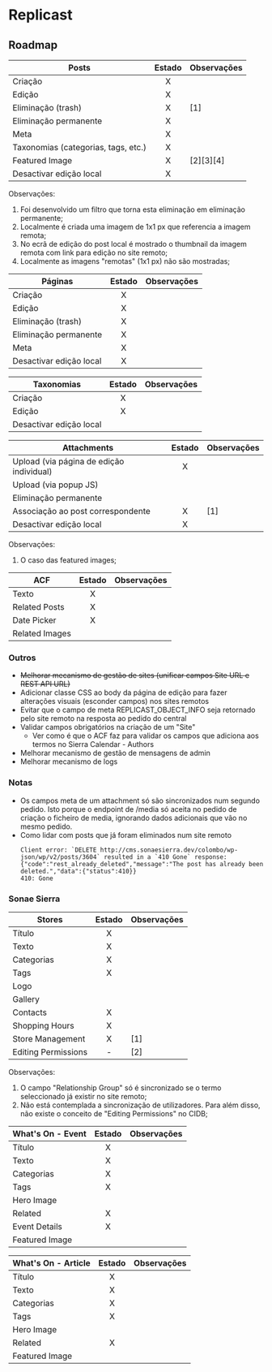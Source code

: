 # Replicast

## Roadmap

| Posts                               | Estado | Observações |
|-------------------------------------|:------:|-------------|
| Criação                             |    X   |             |
| Edição                              |    X   |             |
| Eliminação (trash)                  |    X   | [1]         |
| Eliminação permanente               |    X   |             |
| Meta                                |    X   |             |
| Taxonomias (categorias, tags, etc.) |    X   |             |
| Featured Image                      |    X   | [2][3][4]   |
| Desactivar edição local             |    X   |             |

Observações:  
1. Foi desenvolvido um filtro que torna esta eliminação em eliminação permanente;  
2. Localmente é criada uma imagem de 1x1 px que referencia a imagem remota;  
3. No ecrã de edição do post local é mostrado o thumbnail da imagem remota com link para edição no site remoto;  
4. Localmente as imagens "remotas" (1x1 px) não são mostradas;  


| Páginas                 | Estado | Observações |
|-------------------------|:------:|-------------|
| Criação                 |    X   |             |
| Edição                  |    X   |             |
| Eliminação (trash)      |    X   |             |
| Eliminação permanente   |    X   |             |
| Meta                    |    X   |             |
| Desactivar edição local |    X   |             |


| Taxonomias              | Estado | Observações |
|-------------------------|:------:|-------------|
| Criação                 |    X   |             |
| Edição                  |    X   |             |
| Desactivar edição local |        |             |


| Attachments                              | Estado | Observações |
|------------------------------------------|:------:|-------------|
| Upload (via página de edição individual) |    X   |             |
| Upload (via popup JS)                    |        |             |
| Eliminação permanente                    |        |             |
| Associação ao post correspondente        |    X   | [1]         |
| Desactivar edição local                  |    X   |             |

Observações:  
1. O caso das featured images;  


| ACF            | Estado | Observações |
|----------------|:------:|-------------|
| Texto          |    X   |             |
| Related Posts  |    X   |             |
| Date Picker    |    X   |             |
| Related Images |        |             |


### Outros
* <del>Melhorar mecanismo de gestão de sites (unificar campos Site URL e REST API URL)</del>  
* Adicionar classe CSS ao body da página de edição para fazer alterações visuais (esconder campos) nos sites remotos  
* Evitar que o campo de meta REPLICAST_OBJECT_INFO seja retornado pelo site remoto na resposta ao pedido do central  
* Validar campos obrigatórios na criação de um "Site"  
  - Ver como é que o ACF faz para validar os campos que adiciona aos termos no Sierra Calendar - Authors
* Melhorar mecanismo de gestão de mensagens de admin  
* Melhorar mecanismo de logs  

### Notas
* Os campos meta de um attachment só são sincronizados num segundo pedido. 
  Isto porque o endpoint de /media só aceita no pedido de criação o ficheiro de media, 
  ignorando dados adicionais que vão no mesmo pedido.
* Como lidar com posts que já foram eliminados num site remoto
    ```
    Client error: `DELETE http://cms.sonaesierra.dev/colombo/wp-json/wp/v2/posts/3604` resulted in a `410 Gone` response: {"code":"rest_already_deleted","message":"The post has already been deleted.","data":{"status":410}} 
    410: Gone
    ```


### Sonae Sierra

| Stores              | Estado | Observações |
|---------------------|:------:|-------------|
| Título              |    X   |             |
| Texto               |    X   |             |
| Categorias          |    X   |             |
| Tags                |    X   |             |
| Logo                |        |             |
| Gallery             |        |             |
| Contacts            |    X   |             |
| Shopping Hours      |    X   |             |
| Store Management    |    X   | [1]         |
| Editing Permissions |    -   | [2]         |

Observações:  
1. O campo "Relationship Group" só é sincronizado se o termo seleccionado já existir no site remoto;  
2. Não está contemplada a sincronização de utilizadores. Para além disso, não existe o conceito de "Editing Permissions" no CIDB;


| What's On - Event | Estado | Observações |
|-------------------|:------:|-------------|
| Título            |    X   |             |
| Texto             |    X   |             |
| Categorias        |    X   |             |
| Tags              |    X   |             |
| Hero Image        |        |             |
| Related           |    X   |             |
| Event Details     |    X   |             |
| Featured Image    |        |             |


| What's On - Article | Estado | Observações |
|---------------------|:------:|-------------|
| Título              |    X   |             |
| Texto               |    X   |             |
| Categorias          |    X   |             |
| Tags                |    X   |             |
| Hero Image          |        |             |
| Related             |    X   |             |
| Featured Image      |        |             |



